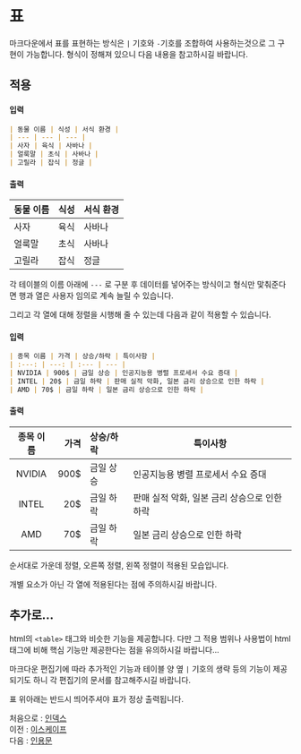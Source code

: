 표
===

마크다운에서 표를 표현하는 방식은 `|` 기호와 `-`기호를 조합하여 사용하는것으로 그 구현이 가능합니다. 형식이 정해져 있으니 다음 내용을 참고하시길 바랍니다.  

적용
---
#### 입력
``` markdown
| 동물 이름 | 식성 | 서식 환경 |
| --- | --- | --- |
| 사자 | 육식 | 사바나 |
| 얼룩말 | 초식 | 사바나 |
| 고릴라 | 잡식 | 정글 |
```

#### 출력

| 동물 이름 | 식성  | 서식 환경 |
| ----- | --- | ----- |
| 사자    | 육식  | 사바나   |
| 얼룩말   | 초식  | 사바나   |
| 고릴라   | 잡식  | 정글    |

각 테이블의 이름 아래에 `---` 로 구분 후 데이터를 넣어주는 방식이고 형식만 맟춰준다면 행과 열은 사용자 임의로 계속 늘릴 수 있습니다.  

그리고 각 열에 대해 정렬을 시행해 줄 수 있는데 다음과 같이 적용할 수 있습니다.  

#### 입력
``` markdown
| 종목 이름 | 가격 | 상승/하락 | 특이사항 |
| :---: | ---: | :--- | --- |
| NVIDIA | 900$ | 금일 상승 | 인공지능용 병렬 프로세서 수요 증대 |
| INTEL | 20$ | 금일 하락 | 판매 실적 악화, 일본 금리 상승으로 인한 하락 |
| AMD | 70$ | 금일 하락 | 일본 금리 상승으로 인한 하락 |
```

#### 출력

| 종목 이름  |   가격 | 상승/하락 | 특이사항                       |
| :----: | ---: | :---- | -------------------------- |
| NVIDIA | 900$ | 금일 상승 | 인공지능용 병렬 프로세서 수요 증대        |
| INTEL  |  20$ | 금일 하락 | 판매 실적 악화, 일본 금리 상승으로 인한 하락 |
|  AMD   |  70$ | 금일 하락 | 일본 금리 상승으로 인한 하락           |

순서대로 가운데 정렬, 오른쪽 정렬, 왼쪽 정렬이 적용된 모습입니다.

개별 요소가 아닌 각 열에 적용된다는 점에 주의하시길 바랍니다.  

추가로...
---
html의 `<table>` 태그와 비슷한 기능을 제공합니다. 다만 그 적용 범위나 사용법이 html 태그에 비해 핵심 기능만 제공한다는 점을 유의하시길 바랍니다...  

마크다운 편집기에 따라 추가적인 기능과 테이블 양 옆 `|` 기호의 생략 등의 기능이 제공되기도 하니 각 편집기의 문서를 참고해주시길 바랍니다.  

표 위아래는 반드시 띄어주셔야 표가 정상 출력됩니다.

처음으로 : [인덱스](0_인덱스.md)  
이전 : [이스케이프](6_이스케이프.md)  
다음 : [인용문](8_인용문.md)  
